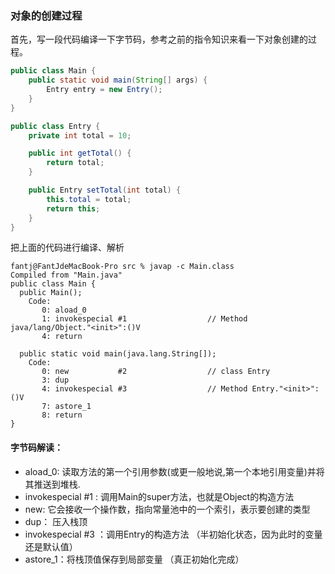 ### 对象的创建过程

首先，写一段代码编译一下字节码，参考之前的指令知识来看一下对象创建的过程。

```java
public class Main {
    public static void main(String[] args) {
        Entry entry = new Entry();
    }
}

public class Entry {
    private int total = 10;

    public int getTotal() {
        return total;
    }

    public Entry setTotal(int total) {
        this.total = total;
        return this;
    }
}

```
把上面的代码进行编译、解析

```
fantj@FantJdeMacBook-Pro src % javap -c Main.class 
Compiled from "Main.java"
public class Main {
  public Main();
    Code:
       0: aload_0
       1: invokespecial #1                  // Method java/lang/Object."<init>":()V
       4: return

  public static void main(java.lang.String[]);
    Code:
       0: new           #2                  // class Entry
       3: dup
       4: invokespecial #3                  // Method Entry."<init>":()V
       7: astore_1
       8: return
}

```

#### 字节码解读：
* aload_0: 读取方法的第一个引用参数(或更一般地说,第一个本地引用变量)并将其推送到堆栈.
* invokespecial #1 : 调用Main的super方法，也就是Object的构造方法
* new: 它会接收一个操作数，指向常量池中的一个索引，表示要创建的类型
* dup： 压入栈顶
* invokespecial #3  ：调用Entry的构造方法   （半初始化状态，因为此时的变量还是默认值）
* astore_1：将栈顶值保存到局部变量   （真正初始化完成）